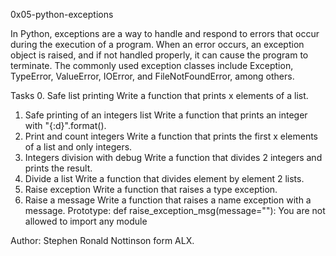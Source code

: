 0x05-python-exceptions

In Python, exceptions are a way to handle and respond to
errors that occur during the execution of a program.
When an error occurs, an exception object is raised, and if not
handled properly, it can cause the program to terminate.
The commonly used exception classes include Exception,
TypeError, ValueError, IOError, and FileNotFoundError, among others.

Tasks
0. Safe list printing
Write a function that prints x elements of a list.
1. Safe printing of an integers list
Write a function that prints an integer with "{:d}".format().
2. Print and count integers
Write a function that prints the first x elements of a list and only integers.
3. Integers division with debug
Write a function that divides 2 integers and prints the result.
4. Divide a list
Write a function that divides element by element 2 lists.
5. Raise exception
Write a function that raises a type exception.
6. Raise a message
Write a function that raises a name exception with a message.
Prototype: def raise_exception_msg(message=""):
You are not allowed to import any module

Author: Stephen Ronald Nottinson form ALX.
